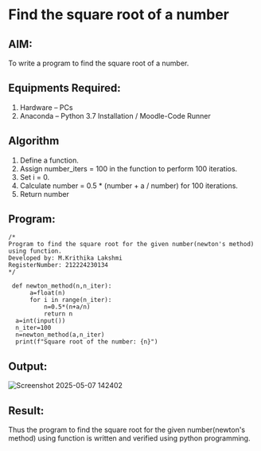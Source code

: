 # Find the square root of a number

## AIM:
To write a program to find the square root of a number.

## Equipments Required:
1. Hardware – PCs
2. Anaconda – Python 3.7 Installation / Moodle-Code Runner

## Algorithm
1. Define a function.
2. Assign number_iters = 100 in the function to perform 100 iteratios.
3. Set i = 0.
4. Calculate  number = 0.5 * (number + a / number) for 100 iterations.
5. Return number

## Program:
```
/*
Program to find the square root for the given number(newton's method) using function.
Developed by: M.Krithika Lakshmi
RegisterNumber: 212224230134
*/

 def newton_method(n,n_iter):
      a=float(n)
      for i in range(n_iter):
          n=0.5*(n+a/n)
          return n
  a=int(input())
  n_iter=100
  n=newton_method(a,n_iter)
  print(f"Square root of the number: {n}")

```

## Output:

![Screenshot 2025-05-07 142402](https://github.com/user-attachments/assets/838be2b6-9234-48df-9a2a-ef661cd7642d)


## Result:
Thus the program to find the square root for the given number(newton's method) using function is written and verified using python programming.
